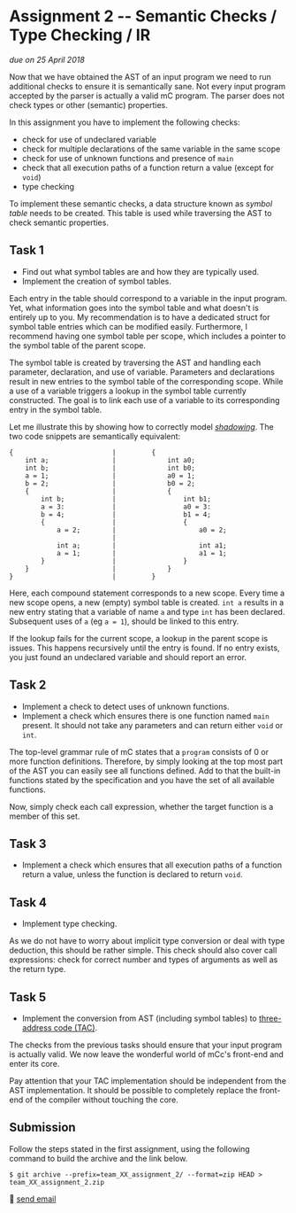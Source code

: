 # Assignment 2 -- Semantic Checks / Type Checking / IR

*due on 25 April 2018*

Now that we have obtained the AST of an input program we need to run additional checks to ensure it is semantically sane.
Not every input program accepted by the parser is actually a valid mC program.
The parser does not check types or other (semantic) properties.

In this assignment you have to implement the following checks:

- check for use of undeclared variable
- check for multiple declarations of the same variable in the same scope
- check for use of unknown functions and presence of `main`
- check that all execution paths of a function return a value (except for `void`)
- type checking

To implement these semantic checks, a data structure known as *symbol table* needs to be created.
This table is used while traversing the AST to check semantic properties.

## Task 1

- Find out what symbol tables are and how they are typically used.
- Implement the creation of symbol tables.

Each entry in the table should correspond to a variable in the input program.
Yet, what information goes into the symbol table and what doesn't is entirely up to you.
My recommendation is to have a dedicated struct for symbol table entries which can be modified easily.
Furthermore, I recommend having one symbol table per scope, which includes a pointer to the symbol table of the parent scope.

The symbol table is created by traversing the AST and handling each parameter, declaration, and use of variable.
Parameters and declarations result in new entries to the symbol table of the corresponding scope.
While a use of a variable triggers a lookup in the symbol table currently constructed.
The goal is to link each use of a variable to its corresponding entry in the symbol table.

Let me illustrate this by showing how to correctly model [*shadowing*](https://en.wikipedia.org/wiki/Variable_shadowing).
The two code snippets are semantically equivalent:

    {                         |         {
        int a;                |             int a0;
        int b;                |             int b0;
        a = 1;                |             a0 = 1;
        b = 2;                |             b0 = 2;
        {                     |             {
            int b;            |                 int b1;
            a = 3:            |                 a0 = 3:
            b = 4;            |                 b1 = 4;
            {                 |                 {
                a = 2;        |                     a0 = 2;
                              |
                int a;        |                     int a1;
                a = 1;        |                     a1 = 1;
            }                 |                 }
        }                     |             }
    }                         |         }

Here, each compound statement corresponds to a new scope.
Every time a new scope opens, a new (empty) symbol table is created.
`int a` results in a new entry stating that a variable of name `a` and type `int` has been declared.
Subsequent uses of `a` (eg `a = 1`), should be linked to this entry.

If the lookup fails for the current scope, a lookup in the parent scope is issues.
This happens recursively until the entry is found.
If no entry exists, you just found an undeclared variable and should report an error.

## Task 2

- Implement a check to detect uses of unknown functions.
- Implement a check which ensures there is one function named `main` present.
  It should not take any parameters and can return either `void` or `int`.

The top-level grammar rule of mC states that a `program` consists of 0 or more function definitions.
Therefore, by simply looking at the top most part of the AST you can easily see all functions defined.
Add to that the built-in functions stated by the specification and you have the set of all available functions.

Now, simply check each call expression, whether the target function is a member of this set.

## Task 3

- Implement a check which ensures that all execution paths of a function return a value, unless the function is declared to return `void`.

## Task 4

- Implement type checking.

As we do not have to worry about implicit type conversion or deal with type deduction, this should be rather simple.
This check should also cover call expressions: check for correct number and types of arguments as well as the return type.

## Task 5

- Implement the conversion from AST (including symbol tables) to [three-address code (TAC)](https://en.wikipedia.org/wiki/Three-address_code).

The checks from the previous tasks should ensure that your input program is actually valid.
We now leave the wonderful world of mCc's front-end and enter its core.

Pay attention that your TAC implementation should be independent from the AST implementation.
It should be possible to completely replace the front-end of the compiler without touching the core.

## Submission

Follow the steps stated in the first assignment, using the following command to build the archive and the link below.

    $ git archive --prefix=team_XX_assignment_2/ --format=zip HEAD > team_XX_assignment_2.zip

:email: [send email](mailto:alexander.hirsch@uibk.ac.at?subject=703602%20-%20Assignment%202)

